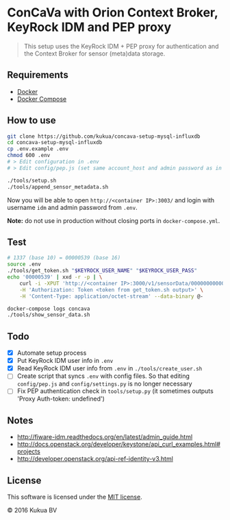 # ConCaVa with Orion Context Broker, KeyRock IDM and PEP proxy

> This setup uses the KeyRock IDM + PEP proxy for authentication and the Context Broker for sensor (meta)data storage.

## Requirements

- [Docker](https://docs.docker.com/engine/installation/)
- [Docker Compose](https://docs.docker.com/compose/install/)

## How to use

```bash
git clone https://github.com/kukua/concava-setup-mysql-influxdb
cd concava-setup-mysql-influxdb
cp .env.example .env
chmod 600 .env
# > Edit configuration in .env
# > Edit config/pep.js (set same account_host and admin password as in .env)

./tools/setup.sh
./tools/append_sensor_metadata.sh
```

Now you will be able to open `http://<container IP>:3003/` and login with username `idm` and admin password from `.env`.

__Note:__ do not use in production without closing ports in `docker-compose.yml`.

## Test

```bash
# 1337 (base 10) = 00000539 (base 16)
source .env
./tools/get_token.sh "$KEYROCK_USER_NAME" "$KEYROCK_USER_PASS"
echo '00000539' | xxd -r -p | \
	curl -i -XPUT 'http://<container IP>:3000/v1/sensorData/0000000000000001' \
	-H 'Authorization: Token <token from get_token.sh output>' \
	-H 'Content-Type: application/octet-stream' --data-binary @-

docker-compose logs concava
./tools/show_sensor_data.sh
```

## Todo

- [x] Automate setup process
- [x] Put KeyRock IDM user info in `.env`
- [x] Read KeyRock IDM user info from `.env` in `./tools/create_user.sh`
- [ ] Create script that syncs `.env` with config files. So that editing `config/pep.js` and `config/settings.py` is no longer necessary
- [ ] Fix PEP authentication check in `tools/setup.py` (it sometimes outputs 'Proxy Auth-token:  undefined')

## Notes

- http://fiware-idm.readthedocs.org/en/latest/admin_guide.html
- http://docs.openstack.org/developer/keystone/api_curl_examples.html#projects
- http://developer.openstack.org/api-ref-identity-v3.html

## License

This software is licensed under the [MIT license](https://github.com/kukua/concava-setup-context-broker/blob/master/LICENSE).

© 2016 Kukua BV
